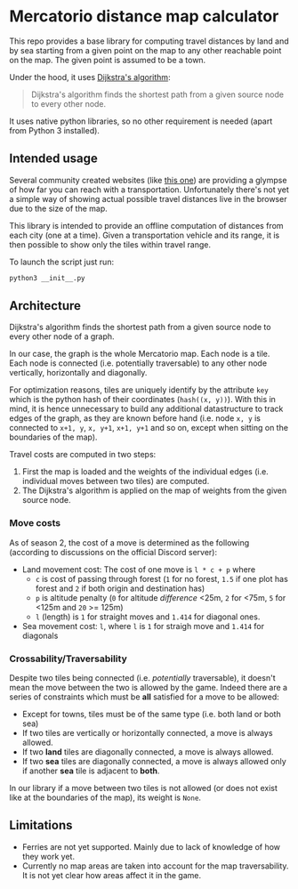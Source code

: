 # Mercatorio distance map calculator

This repo provides a base library for computing travel distances by land and by sea starting from a given point on the map to any other reachable point on the map. The given point is assumed to be a town.

Under the hood, it uses [Dijkstra's algorithm](https://en.wikipedia.org/wiki/Dijkstra%27s_algorithm):

> Dijkstra's algorithm finds the shortest path from a given source node to every other node.

It uses native python libraries, so no other requirement is needed (apart from Python 3 installed).

## Intended usage

Several community created websites (like [this one](https://king-br.github.io/Mercatorio-Interactive-Map/)) are providing a glympse of how far you can reach with a transportation. Unfortunately there's not yet a simple way of showing actual possible travel distances live in the browser due to the size of the map.

This library is intended to provide an offline computation of distances from each city (one at a time). Given a transportation vehicle and its range, it is then possible to show only the tiles within travel range.

To launch the script just run:
```sh
python3 __init__.py
```

## Architecture

Dijkstra's algorithm finds the shortest path from a given source node to every other node of a graph.

In our case, the graph is the whole Mercatorio map. Each node is a tile. Each node is connected (i.e. potentially traversable) to any other node vertically, horizontally and diagonally.

For optimization reasons, tiles are uniquely identify by the attribute `key` which is the python hash of their coordinates (`hash((x, y))`).
With this in mind, it is hence unnecessary to build any additional datastructure to track edges of the graph, as they are known before hand (i.e. node `x, y` is connected to `x+1, y`,  `x, y+1`,  `x+1, y+1` and so on, except when sitting on the boundaries of the map).

Travel costs are computed in two steps:
1. First the map is loaded and the weights of the individual edges (i.e. individual moves between two tiles) are computed.
2. The Dijkstra's algorithm is applied on the map of weights from the given source node.

### Move costs

As of season 2, the cost of a move is determined as the following (according to discussions on the official Discord server):
- Land movement cost: The cost of one move is `l * c + p` where 
    - `c` is cost of passing through forest (`1` for no forest, `1.5` if one plot has forest and `2` if both origin and destination has)
    - `p` is altitude penalty (`0` for altitude *difference* <25m, `2` for <75m, `5` for <125m and `20` >= 125m)
    - `l` (length) is `1` for straight moves and `1.414` for diagonal ones.
- Sea movement cost: `l`, where `l` is `1` for straigh move and `1.414` for diagonals

### Crossability/Traversability

Despite two tiles being connected (i.e. *potentially* traversable), it doesn't mean the move between the two is allowed by the game.
Indeed there are a series of constraints which must be **all** satisfied for a move to be allowed:
- Except for towns, tiles must be of the same type (i.e. both land or both sea)
- If two tiles are vertically or horizontally connected, a move is always allowed.
- If two **land** tiles are diagonally connected, a move is always allowed.
- If two **sea** tiles are diagonally connected, a move is always allowed only if another **sea** tile is adjacent to **both**.

In our library if a move between two tiles is not allowed (or does not exist like at the boundaries of the map), its weight is `None`.

## Limitations

- Ferries are not yet supported. Mainly due to lack of knowledge of how they work yet.
- Currently no map areas are taken into account for the map traversability. It is not yet clear how areas affect it in the game.
